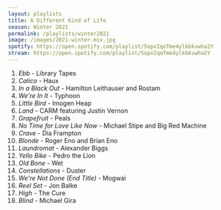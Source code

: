 ```yaml
---
layout: playlists
title: A Different Kind of Life
season: Winter 2021
permalink: /playlists/winter2021
image: /images/2021-winter-mix.jpg
spotify: https://open.spotify.com/playlist/5opxIqoTme4ylkbkvwha2Y
stream: https://open.spotify.com/playlist/5opxIqoTme4ylkbkvwha2Y
---
```


1. *Ebb* - Library Tapes
2. *Calico* - Haux
3. *In a Black Out* - Hamilton Leithauser and Rostam
4. *We're In It* - Typhoon
5. *Little Bird* - Imogen Heap
6. *Land* - CARM featuring Justin Vernon
7. *Grapefruit* - Peals
8. *No Time for Love Like Now* - Michael Stipe and Big Red Machine
9. *Crave* - Dia Frampton
10. *Blonde* - Roger Eno and Brian Eno
11. *Laundromat* - Alexander Biggs
12. *Yello Bike* - Pedro the Lion
13. *Old Bone* - Wet
14. *Constellations* - Duster
15. *We're Not Done (End Title)* - Mogwai
16. *Reel Set* - Jon Balke
17. *High* - The Cure
18. *Blind* - Michael Gira
